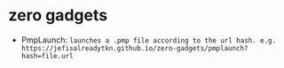 # zero gadgets

- PmpLaunch: `launches a .pmp file according to the url hash. e.g. https://jefisalreadytkn.github.io/zero-gadgets/pmplaunch?hash=file.url`
